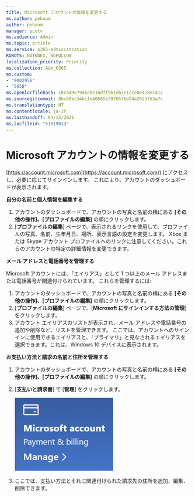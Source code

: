 ```yaml
---
title: Microsoft アカウントの情報を変更する
ms.author: pebaum
author: pebaum
manager: scotv
ms.audience: Admin
ms.topic: article
ms.service: o365-administration
ROBOTS: NOINDEX, NOFOLLOW
localization_priority: Priority
ms.collection: Adm_O365
ms.custom:
- "9002956"
- "5658"
ms.openlocfilehash: c0ca49e7946ebe16dff961eb7e1cce8e428ec41c
ms.sourcegitcommit: 8bc60ec34bc1e40685e3976576e04a2623f63a7c
ms.translationtype: HT
ms.contentlocale: ja-JP
ms.lasthandoff: 04/15/2021
ms.locfileid: "51819013"
---
```

# <a name="change-my-microsoft-account-information"></a>Microsoft アカウントの情報を変更する

[https://account.microsoft.com](https://account.microsoft.com/) にアクセスし、必要に応じてサインインします。 これにより、アカウントのダッシュボードが表示されます。  

**自分の名前と個人情報を編集する**

1. アカウントのダッシュボードで、アカウントの写真と名前の横にある **[その他の操作]、[プロファイルの編集]** の順にクリックします。
2. [**プロファイルの編集**] ページで、表示されるリンクを使用して、プロファイルの写真、名前、生年月日、場所、表示言語の設定を変更します。 Xbox または Skype アカウント プロファイルへのリンクに注意してください。これらのアカウントの特定の詳細情報を変更できます。

**メール アドレスと電話番号を管理する**

Microsoft アカウントには、「エイリアス」として 1 つ以上のメール アドレスまたは電話番号が関連付けられています。 これらを管理するには:

1. アカウントのダッシュボードで、アカウントの写真と名前の横にある **[その他の操作]、[プロファイルの編集]** の順にクリックします。
2. [**プロファイルの編集**] ページで、[**Microsoft にサインインする方法の管理**] をクリックします。 
3. アカウント エイリアスのリストが表示され、メール アドレスや電話番号の追加や削除など、リストを管理できます。 ここでは、アカウントへのサインインに使用できるエイリアスと、「プライマリ」と見なされるエイリアスを選択できます。これは、Windows 10 デバイスに表示されます。

**お支払い方法と請求の名前と住所を管理する** 

1. アカウントのダッシュボードで、アカウントの写真と名前の横にある **[その他の操作]、[プロファイルの編集]** の順にクリックします。
2. [**支払いと請求書**] で [**管理**] をクリックします。

    ![支払いと請求を管理する](media/manage-account.png)

3. ここでは、支払い方法とそれに関連付けられた請求先の住所を追加、編集、削除できます。 
